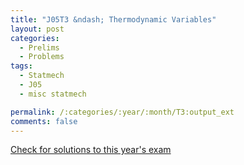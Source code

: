 ```yaml
---
title: "J05T3 &ndash; Thermodynamic Variables"
layout: post
categories:
  - Prelims
  - Problems
tags:
  - Statmech
  - J05
  - misc statmech

permalink: /:categories/:year/:month/T3:output_ext
comments: false
---
```

<object data="2005J3T.pdf" type="application/pdf" width="100%" height="500"></object>
<div class="message"><a href='https://princetonprelim.com/prelim/14/'>Check for solutions to this year's exam</a></div>